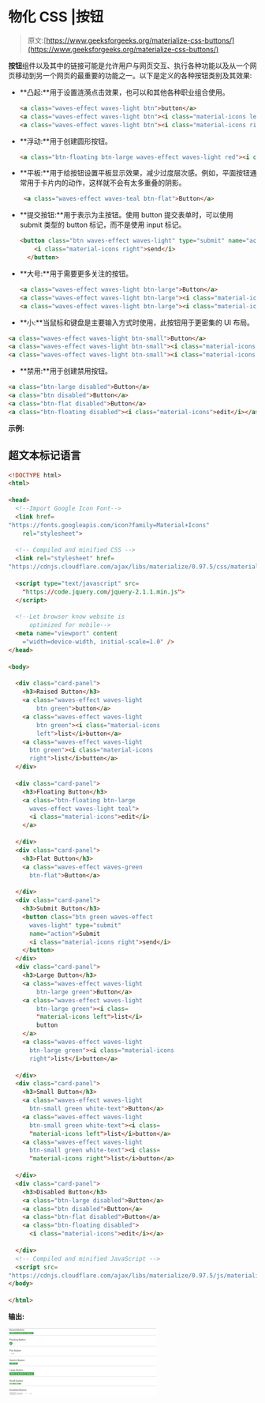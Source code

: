 # 物化 CSS |按钮

> 原文:[https://www.geeksforgeeks.org/materialize-css-buttons/](https://www.geeksforgeeks.org/materialize-css-buttons/)

**按钮**组件以及其中的链接可能是允许用户与网页交互、执行各种功能以及从一个网页移动到另一个网页的最重要的功能之一。以下是定义的各种按钮类别及其效果:

*   **凸起:**用于设置涟漪点击效果，也可以和其他各种职业组合使用。

    ```html
    <a class="waves-effect waves-light btn">button</a>
    <a class="waves-effect waves-light btn"><i class="material-icons left">list</i>button</a>
    <a class="waves-effect waves-light btn"><i class="material-icons right">list</i>button</a>

    ```

*   **浮动:**用于创建圆形按钮。

    ```html
    <a class="btn-floating btn-large waves-effect waves-light red"><i class="material-icons">edit</i></a>
    ```

*   **平板:**用于给按钮设置平板显示效果，减少过度层次感。例如，平面按钮通常用于卡片内的动作，这样就不会有太多重叠的阴影。

    ```html
     <a class="waves-effect waves-teal btn-flat">Button</a>
    ```

*   **提交按钮:**用于表示为主按钮。使用 button 提交表单时，可以使用 submit 类型的 button 标记，而不是使用 input 标记。

    ```html
    <button class="btn waves-effect waves-light" type="submit" name="action">Submit
        <i class="material-icons right">send</i>
      </button>
    ```

*   **大号:**用于需要更多关注的按钮。

    ```html
    <a class="waves-effect waves-light btn-large">Button</a>
    <a class="waves-effect waves-light btn-large"><i class="material-icons left">list</i>button</a>
    <a class="waves-effect waves-light btn-large"><i class="material-icons right">list</i>button</a>

    ```

*   **小:**当鼠标和键盘是主要输入方式时使用，此按钮用于更密集的 UI 布局。

```html
<a class="waves-effect waves-light btn-small">Button</a>
<a class="waves-effect waves-light btn-small"><i class="material-icons left">list</i>button</a>
<a class="waves-effect waves-light btn-small"><i class="material-icons right">list</i>button</a>

```

*   **禁用:**用于创建禁用按钮。

```html
<a class="btn-large disabled">Button</a>
<a class="btn disabled">Button</a>
<a class="btn-flat disabled">Button</a>
<a class="btn-floating disabled"><i class="material-icons">edit</i></a>

```

**示例:**

## 超文本标记语言

```html
<!DOCTYPE html>
<html>

<head>
  <!--Import Google Icon Font-->
  <link href=
"https://fonts.googleapis.com/icon?family=Material+Icons"
    rel="stylesheet">

  <!-- Compiled and minified CSS -->
  <link rel="stylesheet" href=
"https://cdnjs.cloudflare.com/ajax/libs/materialize/0.97.5/css/materialize.min.css">

  <script type="text/javascript" src=
    "https://code.jquery.com/jquery-2.1.1.min.js">
  </script>

  <!--Let browser know website is
      optimized for mobile-->
  <meta name="viewport" content
    ="width=device-width, initial-scale=1.0" />
</head>

<body>

  <div class="card-panel">
    <h3>Raised Button</h3>
    <a class="waves-effect waves-light 
        btn green">button</a>
    <a class="waves-effect waves-light 
        btn green"><i class="material-icons 
        left">list</i>button</a>
    <a class="waves-effect waves-light 
      btn green"><i class="material-icons
      right">list</i>button</a>
  </div>

  <div class="card-panel">
    <h3>Floating Button</h3>
    <a class="btn-floating btn-large 
      waves-effect waves-light teal">
      <i class="material-icons">edit</i>
    </a>

  </div>
  <div class="card-panel">
    <h3>Flat Button</h3>
    <a class="waves-effect waves-green 
      btn-flat">Button</a>

  </div>
  <div class="card-panel">
    <h3>Submit Button</h3>
    <button class="btn green waves-effect 
      waves-light" type="submit" 
      name="action">Submit
      <i class="material-icons right">send</i>
    </button>
  </div>
  <div class="card-panel">
    <h3>Large Button</h3>
    <a class="waves-effect waves-light 
        btn-large green">Button</a>
    <a class="waves-effect waves-light 
        btn-large green"><i class=
        "material-icons left">list</i>
        button
    </a>
    <a class="waves-effect waves-light 
      btn-large green"><i class="material-icons 
      right">list</i>button</a>

  </div>
  <div class="card-panel">
    <h3>Small Button</h3>
    <a class="waves-effect waves-light 
      btn-small green white-text">Button</a>
    <a class="waves-effect waves-light 
      btn-small green white-text"><i class=
      "material-icons left">list</i>button</a>
    <a class="waves-effect waves-light 
      btn-small green white-text"><i class=
      "material-icons right">list</i>button</a>

  </div>
  <div class="card-panel">
    <h3>Disabled Button</h3>
    <a class="btn-large disabled">Button</a>
    <a class="btn disabled">Button</a>
    <a class="btn-flat disabled">Button</a>
    <a class="btn-floating disabled">
      <i class="material-icons">edit</i></a>

  </div>
  <!-- Compiled and minified JavaScript -->
  <script src=
"https://cdnjs.cloudflare.com/ajax/libs/materialize/0.97.5/js/materialize.min.js"></script>
</body>

</html>
```

**输出:**

![](img/f2c1ec591743bf5e8bd08d7af97a9e15.png)